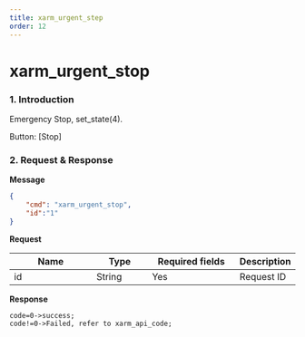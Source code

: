 ```yaml
---
title: xarm_urgent_step
order: 12
---
```


# xarm\_urgent\_stop

### 1. Introduction

Emergency Stop,  set\_state(4).

Button: \[Stop]

### 2. Request & Response

**Message**

```json
{
    "cmd": "xarm_urgent_stop",
    "id":"1"
}
```
**Request**

<table data-full-width="true"><thead><tr><th width="136">Name</th><th width="85">Type</th><th width="144">Required fields</th><th>Description</th></tr></thead><tbody><tr><td>id</td><td>String</td><td>Yes</td><td>Request ID</td></tr></tbody></table>


**Response**

```
code=0->success;
code!=0->Failed, refer to xarm_api_code;
```

